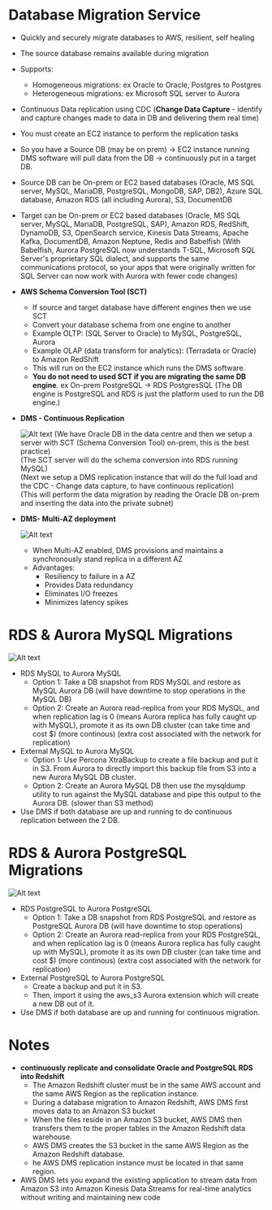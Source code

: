 # Database Migration Service

  - Quickly and securely migrate databases to AWS,  resilient, self healing
  - The source database remains available during migration
  - Supports:
    - Homogeneous migrations: ex Oracle to Oracle, Postgres to Postgres
    - Heterogeneous migrations: ex Microsoft SQL server to Aurora
  - Continuous Data replication using CDC (**Change Data Capture** - identify and capture changes made to data in DB and delivering them real time)
  - You must create an EC2 instance to perform the replication tasks
  - So you have a Source DB (may be on prem) -> EC2 instance running DMS software will pull data from the DB -> continuously put in a target DB.
  - Source DB can be On-prem or EC2 based databases (Oracle, MS SQL server, MySQL, MariaDB, PostgreSQL, MongoDB, SAP, DB2), Azure SQL database, Amazon RDS (all including Aurora), S3, DocumentDB
  - Target can be On-prem or EC2 based databases (Oracle, MS SQL server, MySQL, MariaDB, PostgreSQL, SAP), Amazon RDS, RedShift, DynamoDB, S3, OpenSearch service, Kinesis Data Streams, Apache Kafka, DocumentDB, Amazon Neptune, Redis and Babelfish (With Babelfish, Aurora PostgreSQL now understands T-SQL, Microsoft SQL Server's proprietary SQL dialect, and supports the same communications protocol, so your apps that were originally written for SQL Server can now work with Aurora with fewer code changes)

- **AWS Schema Conversion Tool (SCT)**
    - If source and target database have different engines then we use SCT
    - Convert your database schema from one engine to another
    - Example OLTP: (SQL Server to Oracle) to MySQL, PostgreSQL, Aurora
    - Example OLAP (data transform for analytics): (Terradata or Oracle) to Amazon RedShift
    - This will run on the EC2 instance which runs the DMS software.
    - **You do not need to used SCT if you are migrating the same DB engine**. ex On-prem PostgreSQL -> RDS PostgresSQL (The DB engine is PostgreSQL and RDS is just the platform used to run the DB engine.) 

- **DMS - Continuous Replication**
  
  ![Alt text](images/DMS_Replication.png)
  (We have Oracle DB in the data centre and then we setup a server with SCT (Schema Conversion Tool) on-prem, this is the best practice)  
  (The SCT server will do the schema conversion into RDS running MySQL)  
  (Next we setup a DMS replication instance that will do the full load and the CDC - Change data capture, to have continuous replication)  
  (This will perform the data migration by reading the Oracle DB on-prem and inserting the data into the private subnet)  
  
- **DMS- Multi-AZ deployment**

  ![Alt text](images/MultiAZ_Migration.png)
  - When Multi-AZ enabled, DMS provisions and maintains a synchronously stand replica in a different AZ
  - Advantages:
    - Resiliency to failure in a AZ
    - Provides Data redundancy
    - Eliminates I/O freezes
    - Minimizes latency spikes

# RDS & Aurora MySQL Migrations

  ![Alt text](images/MySQL.png)
  - RDS MySQL to Aurora MySQL
    - Option 1: Take a DB snapshot from RDS MySQL and restore as MySQL Aurora DB (will have downtime to stop operations in the MySQL DB)
    - Option 2: Create an Aurora read-replica from your RDS MySQL, and when replication lag is 0 (means Aurora replica has fully caught up with MySQL), promote it as its own DB cluster (can take time and cost $) (more continous) (extra cost associated with the network for replication)
  - External MySQL to Aurora MySQL
    - Option 1: Use Percona XtraBackup to create a file backup and put it in S3. From Aurora to directly import this backup file from S3 into a new Aurora MySQL DB cluster.
    - Option 2: Create an Aurora MySQL DB then use the mysqldump utility to run against the MySQL database and pipe this output to the Aurora DB. (slower than S3 method)
  - Use DMS if both database are up and running to do continuous replication between the 2 DB.

# RDS & Aurora PostgreSQL Migrations

  ![Alt text](images/PostgreSQL.png)

  - RDS PostgreSQL to Aurora PostgreSQL
    - Option 1: Take a DB snapshot from RDS PostgreSQL and restore as PostgreSQL Aurora DB (will have downtime to stop operations)
    - Option 2: Create an Aurora read-replica from your RDS PostgreSQL, and when replication lag is 0 (means Aurora replica has fully caught up with MySQL), promote it as its own DB cluster (can take time and cost $) (more continous) (extra cost associated with the network for replication)
  - External PostgreSQL to Aurora PostgreSQL
    - Create a backup and put it in S3.
    - Then, import it using the aws_s3 Aurora extension which will create a new DB out of it.
  - Use DMS if both database are up and running for continuous migration.

# Notes

  - **continuously replicate and consolidate Oracle and PostgreSQL RDS into Redshift**
    - The Amazon Redshift cluster must be in the same AWS account and the same AWS Region as the replication instance.
    - During a database migration to Amazon Redshift, AWS DMS first moves data to an Amazon S3 bucket
    - When the files reside in an Amazon S3 bucket, AWS DMS then transfers them to the proper tables in the Amazon Redshift data warehouse.
    - AWS DMS creates the S3 bucket in the same AWS Region as the Amazon Redshift database.
    - he AWS DMS replication instance must be located in that same region.
  - AWS DMS lets you expand the existing application to stream data from Amazon S3 into Amazon Kinesis Data Streams for real-time analytics without writing and maintaining new code